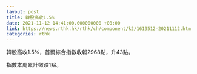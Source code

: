 ```yaml
---
layout: post
title: 韓股高收1.5%
date: 2021-11-12 14:41:00.000000000 +08:00
link: https://news.rthk.hk/rthk/ch/component/k2/1619512-20211112.htm
categories: rthk
---
```


韓股高收1.5%，首爾綜合指數收報2968點，升43點。

指數本周累計微跌1點。
